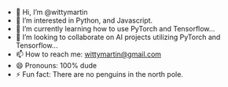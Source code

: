 - 👋 Hi, I’m @wittymartin
- 👀 I’m interested in Python, and Javascript.
- 🌱 I’m currently learning how to use PyTorch and Tensorflow...
- 💞️ I’m looking to collaborate on AI projects utilizing PyTorch and Tensorflow...
- 📫 How to reach me: wittymartin@gmail.com
- 😄 Pronouns: 100% dude
- ⚡ Fun fact: There are no penguins in the north pole.

<!---
wittymartin/wittymartin is a ✨ special ✨ repository because its `README.md` (this file) appears on your GitHub profile.
You can click the Preview link to take a look at your changes.
--->
